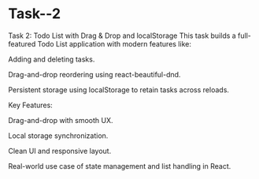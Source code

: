 # Task--2
Task 2: Todo List with Drag & Drop and localStorage
This task builds a full-featured Todo List application with modern features like:

Adding and deleting tasks.

Drag-and-drop reordering using react-beautiful-dnd.

Persistent storage using localStorage to retain tasks across reloads.

Key Features:

Drag-and-drop with smooth UX.

Local storage synchronization.

Clean UI and responsive layout.

Real-world use case of state management and list handling in React.
